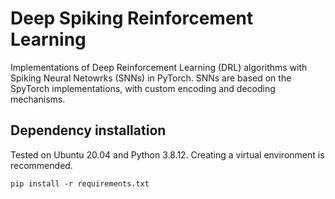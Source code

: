 # Deep Spiking Reinforcement Learning
Implementations of Deep Reinforcement Learning (DRL) algorithms with
Spiking Neural Netowrks (SNNs) in PyTorch. SNNs are based on the
SpyTorch implementations, with custom encoding and decoding mechanisms.

## Dependency installation
Tested on Ubuntu 20.04 and Python 3.8.12. Creating a virtual environment is recommended.

```
pip install -r requirements.txt
```
